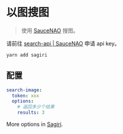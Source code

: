 # 以图搜图

> 使用 [SauceNAO](https://saucenao.com/) 搜图。

请前往 [search-api | SauceNAO](https://saucenao.com/user.php?page=search-api) 申请 api key。

```sh
yarn add sagiri
```

## 配置

```yaml
search-image:
  token: xxx
  options:
    # 返回多少个结果
    results: 3
```

More options in [Sagiri](https://github.com/ClarityCafe/Sagiri).
